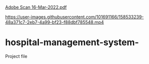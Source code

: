 [Adobe Scan 16-Mar-2022.pdf](https://github.com/Sahilmanhas76/hospital-management-system-/files/8260243/Adobe.Scan.16-Mar-2022.pdf)


https://user-images.githubusercontent.com/101691166/158533239-48a371c7-2eb7-4a99-bf23-f88dbf785548.mp4

# hospital-management-system-
Project file
